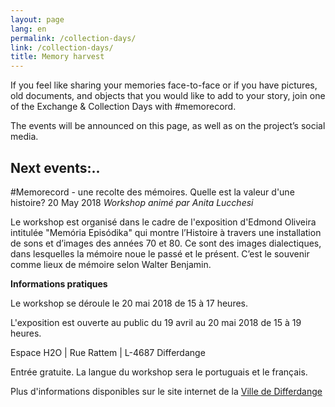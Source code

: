 ```yaml
---
layout: page
lang: en
permalink: /collection-days/
link: /collection-days/
title: Memory harvest
---
```

If you feel like sharing your memories face-to-face or if you have pictures, old documents, and objects that you would like to add to your story, join one of the Exchange & Collection Days with #memorecord. 

The events will be announced on this page, as well as on the project’s social media. 

<!-- more -->

## **Next events:**..

#Memorecord - une recolte des mémoires. Quelle est la valeur d'une histoire? 20 May 2018
*Workshop animé par Anita Lucchesi*

<source src='{{ "/assets/images/memoria_episodika.jpg" }}'>

Le workshop est organisé dans le cadre de l'exposition d'Edmond Oliveira intitulée "Memória Episódika" qui montre l’Histoire à travers une installation de sons et d’images des années 70 et 80. Ce sont des images dialectiques, dans lesquelles la mémoire noue le passé et le présent. C’est le souvenir comme lieux de mémoire selon Walter Benjamin.


**Informations pratiques**

Le workshop se déroule le 20 mai 2018 de 15 à 17 heures.

L'exposition est ouverte au public du 19 avril au 20 mai 2018 de 15 à 19 heures.

Espace H2O | Rue Rattem | L-4687 Differdange

Entrée gratuite. La langue du workshop sera le portuguais et le français.

Plus d'informations disponibles sur le site internet de la [Ville de Differdange](http://www.differdange.lu/event/general/edmond-oliveira/)


<!-- more -->
